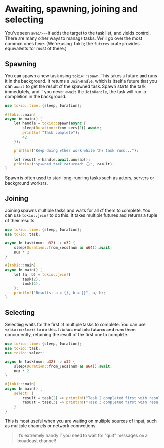 # Awaiting, spawning, joining and selecting

You've seen `await`---it adds the target to the task list, and yields control. There are many other ways to manage tasks. We'll go over the most common ones here. (We're using Tokio; the `futures` crate provides equivalents for most of these.)

## Spawning

You can spawn a new task using `tokio::spawn`. This takes a future and runs it in the background. It returns a `JoinHandle`, which is itself a future that you can `await` to get the result of the spawned task. Spawn starts the task immediately, and if you never `await` the `JoinHandle`, the task will run to completion in the background.

```rust
use tokio::time::{sleep, Duration};

#[tokio::main]
async fn main() {
    let handle = tokio::spawn(async {
        sleep(Duration::from_secs(1)).await;
        println!("Task complete");
        42
    });

    println!("Keep doing other work while the task runs...");

    let result = handle.await.unwrap();
    println!("Spawned task returned: {}", result);
}
```

Spawn is often used to start long-running tasks such as actors, servers or background workers.

## Joining

Joining spawns multiple tasks and waits for all of them to complete. You can use `tokio::join!` to do this. It takes multiple futures and returns a tuple of their results.

```rust
use tokio::time::{sleep, Duration};
use tokio::task;

async fn task(num: u32) -> u32 {
    sleep(Duration::from_secs(num as u64)).await;
    num * 2
}

#[tokio::main]
async fn main() {
    let (a, b) = tokio::join!(
        task(2),
        task(3),
    );
    println!("Results: a = {}, b = {}", a, b);
}
```

## Selecting

Selecting waits for the first of multiple tasks to complete. You can use `tokio::select!` to do this. It takes multiple futures and runs them concurrently, returning the result of the first one to complete.

```rust
use tokio::time::{sleep, Duration};
use tokio::task;
use tokio::select;

async fn task(num: u32) -> u32 {
    sleep(Duration::from_secs(num as u64)).await;
    num * 2
}

#[tokio::main]
async fn main() {
    select! {
        result = task(2) => println!("Task 2 completed first with result: {}", result),
        result = task(3) => println!("Task 3 completed first with result: {}", result),
    }
}
```

This is most useful when you are waiting on multiple sources of input, such as multiple channels or network connections.

> It's extremely handy if you need to wait for "quit" messages on a broadcast channel!